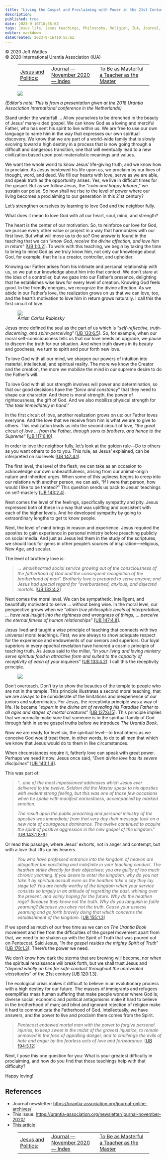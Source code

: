 ```yaml
---
title: "Living the Gospel and Proclaiming with Power in the 21st Century"
description: 
published: true
date: 2023-9-16T10:55:6Z
tags: Jesus life, Jesus teachings, Philosophy, Religion, IUA, Journal, article
editor: markdown
dateCreated: 2023-9-16T10:55:6Z
---
```


<p class="v-card v-sheet theme--light gray lighten-3 px-2">© 2020 Jeff Wattles<br>© 2020 International Urantia Association (IUA)</p>
<figure class="table chapter-navigator">
  <table>
    <tbody>
      <tr>
        <td>
        <a href="/en/article/Richard_Jernigan/jesus_and_politics_2">
          <span class="mdi mdi-arrow-left-drop-circle"></span><span class="pl-2">Jesus and Politics:</span>
        </a>
        </td>
        <td>
        <a href="/en/index/articles_iua_journal#journal-november-2020">
          <span class="mdi mdi-book-open-variant"></span><span class="pl-2">Journal — November 2020 — Index</span>
        </a>
        </td>
        <td>
        <a href="/en/article/Andre_Radatus/masterful_a_teacher_2">
          <span class="pr-2">To Be as Masterful a Teacher as the Master</span><span class="mdi mdi-arrow-right-drop-circle"></span>
        </a>
        </td>
      </tr>
    </tbody>
  </table>
</figure>


<figure id="Figure_1" class="image urantiapedia image-style-align-left">
<img src="/image/article/IUA_Journal/Jeffrey-Wattles-2017-150x150.jpg">
</figure>

_(Editor’s note: This is from a presentation given at the 2018 Urantia Association International conference in the Netherlands)_

Stand under the waterfall … Allow yourselves to be drenched in the beauty of Jesus’ many-sided gospel. We can know God as a loving and merciful Father, who has sent his spirit to live within us. We are free to use our own language to name him in the way that expresses our own spiritual discovery. We know that we are part of a world-wide family that is slowly evolving toward a high destiny in a process that is now going through a difficult and dangerous transition, one that will eventually lead to a new civilization based upon post-materialistic meanings and values.  

We want the whole world to know Jesus’ life-giving truth, and we know how to proclaim. As Jesus bestowed his life upon us, we proclaim by our lives of thought, word, and deed. We fill our hearts with love, serve as we are able, and speak truth as the opportunity arises. Yes, we live in difficult times for the gospel. But as we follow Jesus, the “_calm and happy laborer_,” we sustain our poise. So how shall we rise to the level of power where our living becomes a proclaiming to our generation in this 21st century?  

Let’s strengthen ourselves by learning to love God and the neighbor fully.  

What does it mean to love God with all our heart, soul, mind, and strength?  

The heart is the center of our motivation. So, to reinforce our love for God, we pursue every other value or project in a way that harmonizes with our first love. But what will move us to do so? One answer is found in the teaching that we can “_know God, receive the divine affection, and love him in return_” <a id="a50_310"></a>[[UB 1:0.2](/en/The_Urantia_Book/1#p0_2)]. To work with this teaching, we begin by taking the time to bring to mind God as we truly know him, not only our knowledge about God, for example, that he is a creator, controller, and upholder.  

Knowing our Father arises from his intimate and personal relationship with us, so we put our knowledge about him into that context. We don’t stare at the idea of a controller, but we gaze into our Father’s presence, delighting that he establishes wise laws for every level of creation. Knowing God feels good. In the friendly energies, we recognize the divine affection. As we abide in our Father’s love, the realization grows on us that we can love, too, and the heart’s motivation to love him in return grows naturally. I call this the first circuit of love.  

<figure id="Figure_2" class="image urantiapedia image-style-align-right">
<img src="/image/article/IUA_Journal/carlos22-300x215.jpg">
<figcaption><em>Artist: Carlos Rubinsky</em></figcaption>
</figure>

Jesus once defined the soul as the part of us which is “_self-reflective, truth-discerning, and spirit-perceiving_” <a id="a59_116"></a>[[UB 133:6.5](/en/The_Urantia_Book/133#p6_5)]. So, for example, when our moral self-consciousness tells us that our love needs an upgrade, we pause to discern the truth for our situation. And when truth dawns in its beauty and goodness, we turn to spirit and pour forth new love.  

To love God with all our mind, we sharpen our powers of intuition into material, intellectual, and spiritual reality. The more we know the Creator and the creation, the more we mobilize the mind in our supreme desire to do the Father’s will.  

To love God with all our strength involves will power and determination, so that our good decisions have the “_force and constancy_” that they need to shape our character. And there is moral strength, the power of righteousness, the gift of God. And we also mobilize physical strength for “_the task immediately in hand_.”

In the first circuit of love, another realization grows on us: our Father loves everyone. And the love that we receive from him is what we are to give to others. This realization leads us into the second circuit of love, “_the great circuit of love … from the Father, through sons to brothers, and hence to the Supreme_” <a id="a65_321"></a>[[UB 117:6.10](/en/The_Urantia_Book/117#p6_10)]. 

In order to love the neighbor fully, let’s look at the golden rule—Do to others as you want others to do to you. This rule, as Jesus’ explained, can be interpreted on six levels <a id="a67_178"></a>[[UB 147:4.1](/en/The_Urantia_Book/147#p4_1)].  

The first level, the level of the flesh, we can take as an occasion to acknowledge our own unbeautifulness, arising from our animal-origin nature and inherited urges. When some of this ugliness begins to creep into our relations with another person, we can ask, “If I were that person, how would I like to be treated?” This question sends us back to Jesus’ teachings on self-mastery <a id="a69_383"></a>[[UB 143:2.4](/en/The_Urantia_Book/143#p2_4)].  

Next comes the level of the feelings, specifically sympathy and pity. Jesus expressed both of these in a way that was uplifting and consistent with each of the higher levels. And he developed sympathy by going to extraordinary lengths to get to know people.  

Next, the level of mind brings in reason and experience. Jesus required the apostles to gain experience in personal ministry before preaching publicly on social media. And just as Jesus led them in the study of the scriptures, we should look for gems in other people’s sources of inspiration—religious, New Age, and secular.  

The level of brotherly love is:  

> _… wholehearted social service growing out of the consciousness of the fatherhood of God and the consequent recognition of the brotherhood of man”. Brotherly love is prepared to serve anyone; and Jesus had special regard for “overburdened, anxious, and dejected mortals._ <a id="a77_274"></a>[[UB 132:4.2](/en/The_Urantia_Book/132#p4_2)]  

Next comes the moral level. We can be sympathetic, intelligent, and beautifully motivated to serve … without being wise. In the moral level, our perspective grows when we “_attain true philosophic levels of interpretation, … have real insight into the rightness and wrongness of things, … perceive the eternal fitness of human relationships_” <a id="a79_343"></a>[[UB 147:4.8](/en/The_Urantia_Book/147#p4_8)].  

Jesus lived and taught a wise principle of teaching that connects with two universal moral teachings. First, we are always to show adequate respect for the experience and endowments of our seniors and superiors. Our loyal superiors in every epochal revelation have honored a cosmic principle of teaching truth. As Jesus said to the miller, “_In your living and loving ministry serve spiritual food in attractive form and suited to the capacity of receptivity of each of your inquirers_” <a id="a81_487"></a>[[UB 133:4.2](/en/The_Urantia_Book/133#p4_2)]. I call this the receptivity principle.  

<figure id="Figure_3" class="image urantiapedia image-style-align-left">
<img src="/image/article/IUA_Journal/Sunset-cropped-300x155.jpg">
</figure>

Don’t overteach. Don’t try to show the beauties of the temple to people who are not in the temple. This principle illustrates a second moral teaching, that we are always to be considerate of the limitations and inexperience of our juniors and subordinates. For Jesus, the receptivity principle was a way of life. He became “_expert in the divine art of revealing his Paradise Father to all ages and stages of mortal creatures_” <a id="a87_428"></a>[[UB 127:6.15](/en/The_Urantia_Book/127#p6_15)]. This principle implies that we normally make sure that someone is in the spiritual family of God through faith in some gospel truths before we introduce _The Urantia Book_.  

Now we are ready for level six, the spiritual level—to treat others as we conceive God would treat them, in other words, to do to all men that which we know that Jesus would do to them in like circumstances.  

When circumstances require it, fatherly love can speak with great power. Perhaps we need it now. Jesus once said, “_Even divine love has its severe disciplines_” <a id="a91_162"></a>[[UB 143:1.4](/en/The_Urantia_Book/143#p1_4)]. 
<br style="clear:both;"/>

This was part of:

> “…_one of the most impassioned addresses which Jesus ever delivered to the twelve. Seldom did the Master speak to his apostles with evident strong feeling, but this was one of those few occasions when he spoke with manifest earnestness, accompanied by marked emotion._  
> 
> _The result upon the public preaching and personal ministry of the apostles was immediate; from that very day their message took on a new note of courageous dominance. The twelve continued to acquire the spirit of positive aggression in the new gospel of the kingdom_.” <a id="a98_272"></a>[[UB 143:1.8-9](/en/The_Urantia_Book/143#p1_8)]  

Or read this passage, where Jesus’ exhorts, not in anger and contempt, but with a love that lifts up his hearers.  

> _You who have professed entrance into the kingdom of heaven are altogether too vacillating and indefinite in your teaching conduct. The heathen strike directly for their objectives; you are guilty of too much chronic yearning. If you desire to enter the kingdom, why do you not take it by spiritual assault even as the heathen take a city they lay siege to? You are hardly worthy of the kingdom when your service consists so largely in an attitude of regretting the past, whining over the present, and vainly hoping for the future. Why do the heathen rage? Because they know not the truth. Why do you languish in futile yearning? Because you obey not the truth. Cease your useless yearning and go forth bravely doing that which concerns the establishment of the kingdom._ <a id="a102_774"></a>[[UB 155:1.3](/en/The_Urantia_Book/155#p1_3)]  

If we spend as much of our free time as we can on _The Urantia Book_ movement and flee from the difficulties of the gospel movement apart from that, we need to be shaken up with the Spirit of Truth that was poured out on Pentecost. Said Jesus, “_In the gospel resides the mighty Spirit of Truth_” <a id="a104_297"></a>[[UB 178:1.3](/en/The_Urantia_Book/178#p1_3)]. There’s the power we need.  

We don’t know how dark the storms that are brewing will become, nor when the spiritual renaissance will break forth, but we shall trust Jesus and “_depend wholly on him for safe conduct throughout the unrevealed vicissitudes_” of the 21st century <a id="a106_247"></a>[[UB 120:1.3](/en/The_Urantia_Book/120#p1_3)].  

The ecological crisis makes it difficult to believe in an evolutionary process with a high destiny for our future. The masses of immigrants and refugees exemplifies mass human suffering that make people wonder where God is; diverse social, economic and political antagonisms make it hard to believe in the brotherhood of man; and blind and ignorant rejection of religion make it hard to communicate the Fatherhood of God. Intellectually, we have answers, and the power to live and proclaim them comes from the Spirit.  

> _Pentecost endowed mortal man with the power to forgive personal injuries, to keep sweet in the midst of the gravest injustice, to remain unmoved in the face of appalling danger, and to challenge the evils of hate and anger by the fearless acts of love and forbearance._ <a id="a110_273"></a>[[UB 194:3.12](/en/The_Urantia_Book/194#p3_12)]  

Next, I pose this one question for you: What is your greatest difficulty in proclaiming, and how do you find that these teachings help with that difficulty?  

Happy loving!

## References

- Journal newsletter: https://urantia-association.org/journal-online-archives/
- This issue: https://urantia-association.org/newsletter/journal-november-2020/
- [This article](https://urantia-association.org/living-the-gospel-2)

<figure class="table chapter-navigator">
  <table>
    <tbody>
      <tr>
        <td>
        <a href="/en/article/Richard_Jernigan/jesus_and_politics_2">
          <span class="mdi mdi-arrow-left-drop-circle"></span><span class="pl-2">Jesus and Politics:</span>
        </a>
        </td>
        <td>
        <a href="/en/index/articles_iua_journal#journal-november-2020">
          <span class="mdi mdi-book-open-variant"></span><span class="pl-2">Journal — November 2020 — Index</span>
        </a>
        </td>
        <td>
        <a href="/en/article/Andre_Radatus/masterful_a_teacher_2">
          <span class="pr-2">To Be as Masterful a Teacher as the Master</span><span class="mdi mdi-arrow-right-drop-circle"></span>
        </a>
        </td>
      </tr>
    </tbody>
  </table>
</figure>
